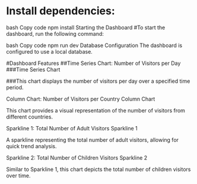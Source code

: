 # Install dependencies:

bash
Copy code
npm install
Starting the Dashboard
#To start the dashboard, run the following command:

bash
Copy code
npm run dev
Database Configuration
The dashboard is configured to use a local database.

#Dashboard Features
##Time Series Chart: Number of Visitors per Day
###Time Series Chart

###This chart displays the number of visitors per day over a specified time period.

Column Chart: Number of Visitors per Country
Column Chart

This chart provides a visual representation of the number of visitors from different countries.

Sparkline 1: Total Number of Adult Visitors
Sparkline 1

A sparkline representing the total number of adult visitors, allowing for quick trend analysis.

Sparkline 2: Total Number of Children Visitors
Sparkline 2

Similar to Sparkline 1, this chart depicts the total number of children visitors over time.
